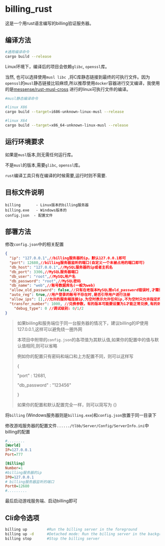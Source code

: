 # billing_rust

这是一个用rust语言编写的billing验证服务器。

## 编译方法

```bash
#通用编译命令
cargo build --release
```

Linux环境下，编译后的项目会依赖`glibc`, `openssl`库。

当然, 也可以选择使用`musl libc `,将C库静态链接到最终的可执行文件。因为`openssl`的`musl`静态链接比较麻烦,所以推荐使用`docker`容器进行交叉编译，我使用的是[messense/rust-musl-cross](https://github.com/messense/rust-musl-cross) 进行的linux可执行文件的编译。

```bash
#musl静态编译命令

#linux X86
cargo build --target=i686-unknown-linux-musl --release

#linux X64
cargo build --target=x86_64-unknown-linux-musl --release
```

## 运行环境要求

如果是`musl`版本,则无需任何运行库。

不是`musl`的版本,需要`glibc`, `openssl`库。

`rust`编译工具只有在编译的时候需要,运行时则不需要.

## 目标文件说明

```
billing       - Linux版本的billing服务器
billing.exe   - Windows版本的
config.json  - 配置文件
```

## 部署方法

修改`config.json`中的相关配置

```json
{
  "ip": "127.0.0.1",//billing服务器的ip，默认127.0.0.1即可
  "port": 12680,//billing服务器监听的端口(自定义一个未被占用的端口即可)
  "db_host": "127.0.0.1",//MySQL服务器的ip或者主机名
  "db_port": 3306,//MySQL服务器端口
  "db_user": "root",//MySQL用户名
  "db_password": "root",//MySQL密码
  "db_name": "web",//账号数据库名(一般为web)
  "allow_old_password": false,//只有在老版本MySQL报old_password错误时,才需要设置为true
  "auto_reg": true,//用户登录的账号不存在时,是否引导用户进行注册
  "allow_ips": [],//允许的服务端连接ip,为空时表示允许任何ip,不为空时只允许指定的ip连接
  "transfer_number": 1000, //兑换参数，有的版本可能要设置为1才能正常兑换,有的则是1000
    "debug_type": 0 //调试级别: 0/1/2
}
```

> 如果biiling和服务端位于同一台服务器的情况下，建议billing的IP使用127.0.0.1,这样可以避免绕一圈外网
>
> 本项目中附带的`config.json`的各项值为其默认值,如果你的配置中的值与默认值相同,则可以省略
>
> 例如你的配置只有密码和端口和上方配置不同，则可以这样写
>
> {
>
>   "port" : 12681,
>
>   "db_password" : "123456"
>
> }
>
> 如果你的配置和默认配置完全一样，则可以简写为 {}

将`billing` (Windows服务器则是`billing.exe`)和`config.json`放置于同一目录下

修改游戏服务器的配置文件`....../tlbb/Server/Config/ServerInfo.ini`中billing的配置

```ini
#........
[World]
IP=127.0.0.1
Port=777

[Billing]
Number=1
#billing服务器的ip
IP0=127.0.0.1
# billing服务器监听的端口
Port0=12680
#.........
```

最后启动游戏服务端、启动billing即可

## Cli命令选项
```bash
billing up         #Run the billing server in the foreground
billing up -d      #Detached mode: Run the billing server in the background
billing stop       #Stop the billing server
```